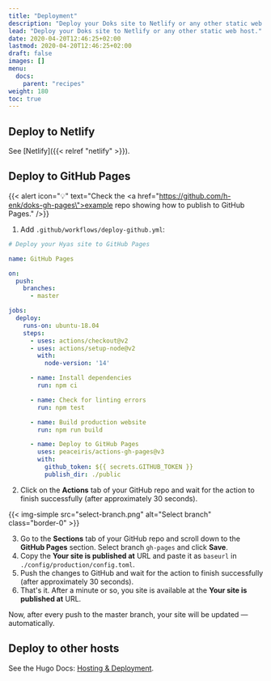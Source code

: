 ```yaml
---
title: "Deployment"
description: "Deploy your Doks site to Netlify or any other static web host."
lead: "Deploy your Doks site to Netlify or any other static web host."
date: 2020-04-20T12:46:25+02:00
lastmod: 2020-04-20T12:46:25+02:00
draft: false
images: []
menu:
  docs:
    parent: "recipes"
weight: 180
toc: true
---
```


## Deploy to Netlify

See [Netlify]({{< relref "netlify" >}}).

## Deploy to GitHub Pages

{{< alert icon="💡" text="Check the <a href=\"https://github.com/h-enk/doks-gh-pages\">example repo</a> showing how to publish to GitHub Pages." />}}

1. Add `.github/workflows/deploy-github.yml`:

```yml
# Deploy your Hyas site to GitHub Pages

name: GitHub Pages

on:
  push:
    branches:
      - master

jobs:
  deploy:
    runs-on: ubuntu-18.04
    steps:
      - uses: actions/checkout@v2
      - uses: actions/setup-node@v2
        with:
          node-version: '14'

      - name: Install dependencies
        run: npm ci

      - name: Check for linting errors
        run: npm test

      - name: Build production website
        run: npm run build

      - name: Deploy to GitHub Pages
        uses: peaceiris/actions-gh-pages@v3
        with:
          github_token: ${{ secrets.GITHUB_TOKEN }}
          publish_dir: ./public
```

2. Click on the __Actions__ tab of your GitHub repo and wait for the action to finish successfully (after approximately 30 seconds).

{{< img-simple src="select-branch.png" alt="Select branch" class="border-0" >}}

3. Go to the __Sections__ tab of your GitHub repo and scroll down to the __GitHub Pages__ section. Select branch `gh-pages` and click __Save__.
4. Copy the __Your site is published at__ URL and paste it as `baseurl` in `./config/production/config.toml`.
5. Push the changes to GitHub and wait for the action to finish successfully (after approximately 30 seconds).
6. That's it. After a minute or so, you site is available at the __Your site is published at__ URL.

Now, after every push to the master branch, your site will be updated — automatically.

## Deploy to other hosts

See the Hugo Docs: [Hosting & Deployment](https://gohugo.io/hosting-and-deployment/).
